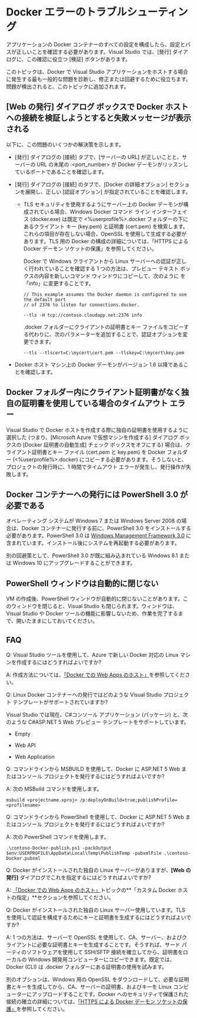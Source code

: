 <properties
   pageTitle="Docker エラーのトラブルシューティング |Microsoft Azure"
   description="Visual Studio を使用して Web アプリケーションを作成し、Docker にデプロイする場合に発生する問題のトラブルシューティングを行います。"
   services="visual-studio-online"
   documentationCenter="na"
   authors="kempb"
   manager="douge"
   editor="tglee" />
<tags
   ms.service="multiple"
   ms.devlang="dotnet"
   ms.topic="article"
   ms.tgt_pltfrm="na"
   ms.workload="multiple"
   ms.date="08/17/2015"
   ms.author="kempb" />

# Docker エラーのトラブルシューティング

アプリケーションの Docker コンテナーのすべての設定を構成したら、設定とパスが正しいことを確認する必要があります。Visual Studio では、[発行] ダイアログに、この確認に役立つ [検証] ボタンがあります。

このトピックは、Docker で Visual Studio アプリケーションをホストする場合に発生する最も一般的な問題を診断し、修正または回避するために役立ちます。問題が検出されると、このトピックに追加されます。

## [Web の発行] ダイアログ ボックスで Docker ホストへの接続を検証しようとすると失敗メッセージが表示される

以下に、この問題のいくつかの解決策を示します。

- [発行] ダイアログの [接続] タブで、[サーバーの URL] が正しいことと、サーバーの URL の末尾の :<port_number> が Docker デーモンがリッスンしているポートであることを確認します。

- [発行] ダイアログの [接続] のタブで、[Docker の詳細オプション] セクションを展開し、正しい [認証オプション] が指定されていることを確認します。
  - TLS セキュリティを使用するようにサーバー上の Docker デーモンが構成されている場合、Windows Docker コマンド ライン インターフェイス (docker.exe) は既定で <%userprofile%>.docker フォルダーの下にあるクライアント キー (key.pem) と証明書 (cert.pem) を検索します。これらの項目が存在しない場合、OpenSSL を使用して生成する必要があります。TLS 用の Docker の構成の詳細については、「HTTPS による Docker デーモン ソケットの保護」を参照してください。

	Docker で Windows クライアントから Linux サーバーへの認証が正しく行われていることを確認する 1 つの方法は、プレビュー テキスト ボックスの内容を新しいコマンド ウィンドウにコピーして、次のように <command> を「info」に変更することです。

    ```
    // This example assumes the Docker daemon is configured to use the default port
    // of 2376 to listen for connections.docker.

    --tls -H tcp://contoso.cloudapp.net:2376 info
    ```

    .docker フォルダーにクライアントの証明書とキー ファイルをコピーする代わりに、次のパラメーターを追加することで、認証オプションを変更できます。

    ```
    --tls --tlscert=C:\mycert\cert.pem --tlskey=C:\mycert\key.pem
    ```
- Docker ホスト マシン上の Docker デーモンがバージョン 1.6 以降であることを確認します。

## Docker フォルダー内にクライアント証明書がなく独自の証明書を使用している場合のタイムアウト エラー

Visual Studio で Docker ホストを作成する際に独自の証明書を使用するように選択した (つまり、[Microsoft Azure で仮想マシンを作成する] ダイアログ ボックスの [Docker 証明書の自動生成] チェック ボックスをオフにする) 場合は、クライアント証明書とキー ファイル (cert.pem と key.pem) を Docker フォルダー (<%userprofile%>.docker) にコピーする必要があります。そうしないと、プロジェクトの発行時に、1 時間でタイムアウト エラーが発生し、発行操作が失敗します。

## Docker コンテナーへの発行には PowerShell 3.0 が必要である

オペレーティング システムが Windows 7 または Windows Server 2008 の場合は、Docker コンテナーに発行する前に、PowerShell 3.0 をインストールする必要があります。PowerShell 3.0 は [Windows Management Framework 3.0](https://www.microsoft.com/ja-jp/download/details.aspx?id=34595) に含まれています。インストール後にシステムを再起動する必要があります。

別の回避策として、PowerShell 3.0 が既に組み込まれている Windows 8.1 または Windows 10 にアップグレードすることができます。

## PowerShell ウィンドウは自動的に閉じない

VM の作成後、PowerShell ウィンドウが自動的に閉じないことがあります。このウィンドウを閉じると、Visual Studio も閉じられます。ウィンドウは、Visual Studio や Docker ツールの機能に影響しないため、作業を完了するまで、開いたままにしておいてください。

## FAQ

Q: Visual Studio ツールを使用して、Azure で新しい Docker 対応の Linux マシンを作成するにはどうすればよいですか?

A: 作成方法については、[「Docker での Web Apps のホスト」](vs-azure-tools-docker-hosting-web-apps-in-docker)を参照してください。

Q: Linux Docker コンテナーへの発行ではどのような Visual Studio プロジェクト テンプレートがサポートされていますか?

Visual Studio では現在、C#コンソール アプリケーション (パッケージ) と、次のような C#ASP.NET 5 Web プレビュー テンプレートをサポートしています。

- Empty

- Web API

- Web Application

Q: コマンドラインから MSBUILD を使用して、Docker に ASP.NET 5 Web またはコンソール プロジェクトを発行するにはどうすればよいですか?

A: 次の MSBuild コマンドを使用します。

    msbuild <projectname.xproj> /p:deployOnBuild=true;publishProfile=<profilename>

Q: コマンドラインから PowerShell を使用して、Docker に ASP.NET 5 Web またはコンソール プロジェクトを発行するにはどうすればよいですか?

A: 次の PowerShell コマンドを使用します。

```
.\contoso-Docker-publish.ps1 -packOutput $env:USERPROFILE\AppData\Local\Temp\PublishTemp -pubxmlFile .\contoso-Docker.pubxml
```

Q: Docker がインストールされた独自の Linux サーバーがありますが、**[Web の発行]** ダイアログでこれを指定するにはどうすればよいですか?

A: [「Docker での Web Apps のホスト」](vs-azure-tools-docker-hosting-web-apps-in-docker)トピックの**「カスタム Docker ホストの指定」**セクションを参照してください。

Q: Docker がインストールされた独自の Linux サーバー使用しています。TLS を使用して認証を構成するためにキーと証明書を生成するにはどうすればよいですか?

A: 1 つの方法は、サーバーで OpenSSL を使用して、CA、サーバー、およびクライアントに必要な証明書とキーを生成することです。そうすれば、サード パーティのソフトウェアを使用して SSH/SFTP 接続を確立してから、証明書をローカルの Windows 開発用コンピューターにコピーできます。既定では、Docker (CLI) は <userprofile>.docker フォルダーにある証明書の使用を試みます。

別のオプションは、Windows 用の OpenSSL をダウンロードして、必要な証明書とキーを生成してから、CA、サーバーの証明書、およびキーを Linux コンピューターにアップロードすることです。Docker へのセキュリティで保護された接続の確立の詳細については、[「HTTPS による Docker デーモン ソケットの保護」](https://docs.docker.com/articles/https/)を参照してください。

<!---HONumber=August15_HO8-->